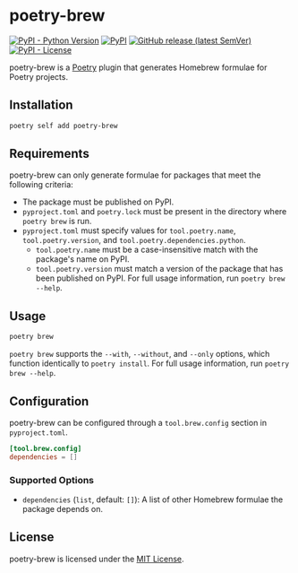 # poetry-brew

[![PyPI - Python Version](https://img.shields.io/pypi/pyversions/poetry-brew?logo=python&logoColor=white&style=for-the-badge)](https://pypi.org/project/poetry-brew)
[![PyPI](https://img.shields.io/pypi/v/poetry-brew?logo=pypi&color=green&logoColor=white&style=for-the-badge)](https://pypi.org/project/poetry-brew)
[![GitHub release (latest SemVer)](https://img.shields.io/github/v/release/celsiusnarhwal/poetry-brew?logo=github&color=orange&logoColor=white&style=for-the-badge)](https://github.com/celsiusnarhwal/poetry-brew/releases)
[![PyPI - License](https://img.shields.io/pypi/l/poetry-brew?color=03cb98&style=for-the-badge)](https://github.com/celsiusnarhwal/poetry-brew/blob/main/LICENSE)

poetry-brew is a [Poetry](https://python-poetry.org/) plugin that generates Homebrew formulae for Poetry projects.

## Installation

```bash
poetry self add poetry-brew
```
## Requirements

poetry-brew can only generate formulae for packages that meet the following criteria:

- The package must be published on PyPI.
- `pyproject.toml` and `poetry.lock` must be present in the directory where `poetry brew` is run.
- `pyproject.toml` must specify values for `tool.poetry.name`, `tool.poetry.version`,
  and `tool.poetry.dependencies.python`.
    - `tool.poetry.name` must be a case-insensitive match with the package's name on PyPI.
    - `tool.poetry.version` must match a version of the package that has been published on PyPI.
     For full usage information, run `poetry brew --help`.

## Usage

```bash
poetry brew
```

`poetry brew` supports the `--with`, `--without`, and `--only` options, which function identically to `poetry install`.
For full usage information, run `poetry brew --help`.

## Configuration

poetry-brew can be configured through a `tool.brew.config` section in `pyproject.toml`.

```toml
[tool.brew.config]
dependencies = []
```

### Supported Options

- `dependencies` (`list`, default: `[]`): A list of other Homebrew formulae the package depends on.

## License

poetry-brew is licensed under the [MIT License](https://github.com/celsiusnarhwal/laureate/blob/HEAD/LICENSE.md).